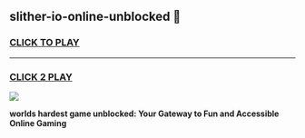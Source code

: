 
## slither-io-online-unblocked 👋
<h3>
<a href="https://premium.freeplayer.one?title=slither-io-online-unblocked&ref=14F">CLICK TO PLAY</a></h3>
<hr>

<h3>
<a href="https://premium.freeplayer.one?title=slither-io-online-unblocked&ref=14F">CLICK 2 PLAY</a>
  
</h3>

<a href="https://premium.freeplayer.one?title=slither-io-online-unblocked&ref=12F/"><img src="https://clearcache.store/games.png"></a>


**worlds hardest game unblocked: Your Gateway to Fun and Accessible Online Gaming**
